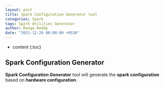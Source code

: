 ```yaml
---
layout: post
title: Spark Configuration Generator tool
categories: Spark
tags: Spark Utilities Generator
author: Ranga Reddy
date: "2021-12-29 00:00:00 +0530"
---
```


* content
{:toc}

## Spark Configuration Generator

**Spark Configuration Generator** tool will generate the **spark configuration** based on **hardware configuration**.

<html lang="en">
  <head>
    <meta http-equiv="Content-Type" content="text/html; charset=utf-8">
    <title>Spark Configuration Generator</title>
    <link href="{{ site.baseurl }}{% link css/bootstrap.min.css %}" rel="stylesheet">
    <script src="{{ site.baseurl }}{% link js/bootstrap.bundle.min.js %}"></script>
    <script src="{{ site.baseurl }}{% link js/jquery-slim.js %}"></script>
    <script src="{{ site.baseurl }}{% link js/common.js %}"></script>
    <script type="text/javascript">
      $(document).ready(function() {
        let br_delimeter = " \\ < br > "
        let space_delimeter = "&nbsp;&nbsp;&nbsp;&nbsp;";
        let delimeter = br_delimeter + space_delimeter
        var sparkSubmitCommand = ""

        function hide_configuration() {
          $("#spark_configuration_id").hide();
          $("#spark_submit_container_id").hide();
        }
        hide_configuration();
        $("#reset-spark-configuration").click(function() {
          $("#totalNodes").val("10");
          $("#coresPerNode").val("16");
          $("#memoryPerNode").val("64");
          hide_configuration();
        });
        $("#generate-spark-configuration").click(function() {
          var sparkConfList = []
          sparkSubmitCommand = ""
          var totalNodes = $("#totalNodes").val().trim();
          var coresPerNode = $("#coresPerNode").val().trim();
          var memoryPerNode = $("#memoryPerNode").val().trim();
          if (totalNodes < 1) {
            alert('Total Nodes in Cluster value must be greater than 1');
            $("#totalNodes").focus();
            hide_configuration();
            return false
          }
          if (coresPerNode < 1) {
            alert('vCPU/Cores per Node value must be greater than 1');
            $("#coresPerNode").focus();
            hide_configuration();
            return false
          }
          if (memoryPerNode < 1) {
            alert('Memory per Node (GB) value must be greater than 1');
            $("#memoryPerNode").focus();
            hide_configuration();
            return false
          }
          var totalCores = totalNodes * coresPerNode;
          var totalMemory = totalNodes * memoryPerNode; {
            var executorCores = 1;
            var totalExecutors = totalCores;
            var executorMemory = Math.floor(totalMemory / totalCores);
            var tinyApproch = {
              "name": "Tiny",
              "executor-cores": executorCores,
              "num-executors": totalExecutors,
              "executor-memory": executorMemory,
              "executor-memoryOverhead": 0
            }
            sparkConfList.push(tinyApproch)
          } {
            var executorCores = coresPerNode;
            var totalExecutors = totalNodes;
            var executorMemory = Math.floor(totalMemory / totalNodes);
            var fatApproch = {
              "name": "Fat",
              "executor-cores": executorCores,
              "num-executors": totalExecutors,
              "executor-memory": executorMemory,
              "executor-memoryOverhead": 0
            }
            sparkConfList.push(fatApproch)
          } {
            var executorCores = 5;
            var memoryOverHeadValue = 0.10;
            var hadoopOSCores = 1;
            var amNodes = 1;
            var totalCores = (totalNodes * (coresPerNode - hadoopOSCores));
            var totalExecutorsWithAM = (totalCores / executorCores);
            var totalExecutors = totalExecutorsWithAM - amNodes;
            var executorsPerNode = Math.floor(totalExecutorsWithAM / totalNodes);
            var executorMemoryWithOverhead = Math.round(memoryPerNode / executorsPerNode);
            //var memoryOverHead = Math.max(384, (Math.round(executorMemoryWithOverhead * memoryOverHeadValue) * 1024));
            var memoryOverHead = Math.round(executorMemoryWithOverhead * memoryOverHeadValue);
            var executorMemory = Math.round(executorMemoryWithOverhead - memoryOverHead);
            var balancedApproch = {
              "name": "Balanced",
              "executor-cores": executorCores,
              "num-executors": totalExecutors,
              "executor-memory": executorMemory,
              "executor-memoryOverhead": memoryOverHead
            }
            sparkConfList.push(balancedApproch)
            sparkSubmitCommand = "spark-shell" + delimeter + "--conf spark.master=yarn" + delimeter + "--conf spark.submit.deployMode=client" + delimeter + "--conf spark.executor.cores=" + balancedApproch["executor-cores"] + delimeter + "--conf spark.executor.instances=" + balancedApproch["num-executors"] + delimeter + "--conf spark.executor.memory=" + balancedApproch["executor-memory"] + "g" + delimeter + "--conf spark.executor.memoryOverhead=" + memoryOverHead + "g";
            $("#spark_submit_id").html(sparkSubmitCommand);
            $("#spark_submit_hide_id").html(sparkSubmitCommand.replaceAll(delimeter, " "));
            $("#spark_submit_container_id").show();
          }
          var table = " < table class = \"table table-bordered\" id=\"spark_configuration_tab\">";
          table += " < thead class = 'thead-light' > ";
          table += " < tr > < th scope = \"col\" class=\"text-center\">Executor Approch Type</th> < th scope = \"col\" class=\"text-center\">Executor Cores < br > (spark.executor.cores) < /th> < th scope = \"col\" class=\"text-center\">Number of Executors < br > (spark.executor.instances) < /th> < th scope = \"col\" class=\"text-center\">Executor Memory in GB < br > (spark.executor.memory) < /th> < th scope = \"col\" class=\"text-center\">Executor Memory Overhead in GB < br > (spark.executor.memoryOverhead) < /th> < /tr>";
          table += " < /thead> < tbody > ";
          for (i = 0; i < sparkConfList.length; i++) {
            var data = sparkConfList[i];
            var approchName = data["name"];
            if (approchName === "Balanced") {
              table += " < tr class = \"table-success\"> < th scope = \"row\"'> < i class = \"bi bi-calendar2-check\"></i>&nbsp;&nbsp;" + data["name"] + " < /th>";
            } else {
              table += " < tr class = \"table-warning\"> < th scope = \"row\"> < i class = \"bi bi-calendar-x\"></i>&nbsp;&nbsp;" + data["name"] + " < /th>";
            }
            table += " < td class = \"text-center\">" + data["executor-cores"] + "</td> < td class = \"text-center\">" + data["num-executors"] + "</td>";
            table += " < td class = \"text-center\">" + data["executor-memory"] + "</td> < td class = \"text-center\">" + data["executor-memoryOverhead"] + "</td> < /tr>";
          }
          table += " < /tbody> < /table>";
          $("#spark_configuration_table").html(table);
          $("#spark_configuration_id").show();
        });
        $("#copy-spark-shell").click(function(e) {
          e.preventDefault();
          copy_text_to_clipboard('spark_submit_id', 'spark-shell command copied!');
        });
      });
    </script>
  </head>
  <body>
    <div class="container-fluid">
      <div class="row" id="hardware-config-row" style="margin-top: 10px;">
        <div class="col-md-12">
          <div class="card">
            <h5 class="card-header">Hardware Configuration</h5>
            <div class="card-body">
              <table id="HardwareConfigurationTable" class="table table-bordered" style="width: 100%;">
                <thead class='thead-light'>
                  <tr>
                    <th>Name</th>
                    <th>Value</th>
                  </tr>
                </thead>
                <tbody>
                  <tr>
                    <td>
                      <label for="totalNodes">Total Nodes in Cluster</label>
                    </td>
                    <td>
                      <input class="form-control" id="totalNodes" value='10' placeholder="Total Nodes in Cluster">
                    </td>
                  </tr>
                  <tr>
                    <td>
                      <label for="coresPerNode">vCPU/Cores per Node</label>
                    </td>
                    <td>
                      <input class="form-control" id="coresPerNode" value='16' placeholder="vCPU/Cores per Node">
                    </td>
                  </tr>
                  <tr>
                    <td>
                      <label for="memoryPerNode">Memory per Node (GB)</label>
                    </td>
                    <td>
                      <input class="form-control" id="memoryPerNode" value='64' placeholder="Memory per Node (GB)">
                    </td>
                  </tr>
                </tbody>
              </table>
            </div>
            <div class="card-footer" id='spark_configuration_button'>
              <span style="margin-right: 10px;">
                <button type="button" id='generate-spark-configuration' class="btn btn-primary">Generate</button>
              </span>
              <span style="margin-right: 10px;">
                <button type="button" id='reset-spark-configuration' class="btn btn-warning">Reset</button>
              </span>
              <!-- <div class="progress"><div style="width: 60%;" aria-valuemax="100" aria-valuemin="0" aria-valuenow="60" role="progressbar" class="red progress-bar"><span>60%</span></div></div> -->
            </div>
          </div>
        </div>
        <!--<div class="col-md-1"></div>-->
      </div>
      <!-- row -->
      <div class="row" id='spark_configuration_id' style="margin-top: 10px;">
        <!--<div class="col-md-1"></div>-->
        <div class="col-md-12">
          <div class="card">
            <h5 class="card-header">Spark Configuration Approches</h5>
            <div class="card-body" style="margin-bottom: -20px;">
              <div id='spark_configuration_table' class="table-responsive"></div>
            </div>
            <!--<div class="card-footer"></div>-->
          </div>
        </div>
        <!--<div class="col-md-1"></div>-->
      </div>
      <!-- row -->
      <div class="row" id='spark_submit_container_id' style="margin-top: 10px;">
        <!--<div class="col-md-1"></div>-->
        <div class="col-md-12">
          <div class="card">
            <h5 class="card-header">Balanced Approach Spark Shell Command</h5>
            <div class="card-body">
              <p class="card-text" id='spark_submit_id' style="background: lightgreen;"></p>
            </div>
            <div class="card-footer">
              <p class="card-text" id='spark_submit_hide_id' style="display:none;"></p>
              <button type="button" id='copy-spark-shell' class="btn btn-info">Copy Shell Command</button>
            </div>
          </div>
        </div>
        <!--<div class="col-md-1"></div>-->
      </div>
      <!-- row -->
    </div>
    <!-- container-fluid -->
  </body>
</html>
